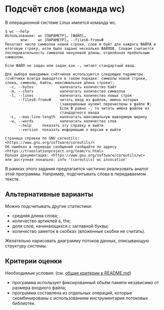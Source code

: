# Подсчёт слов (команда wc)

В операционной системе Linux имеется команда wc.

```
$ wc --help
Использование: wc [ПАРАМЕТР]… [ФАЙЛ]…
       или:    wc [ПАРАМЕТР]… --files0-from=Ф
Печатает число символов новой строки, слов и байт для каждого ФАЙЛА и
итоговую строку, если было задано несколько ФАЙЛОВ. Словом считается
последовательность символов ненулевой длины, отделённая пробельным символом.

Если ФАЙЛ не задан или задан как -, читает стандартный ввод.

Для выбора выводимых счётчиков используются следующие параметры
(счётчики всегда выводятся в таком порядке: символы новой строки,
слова, символы, байты, максимальная длина строки):
  -c, --bytes            напечатать количество байт
  -m, --chars            напечатать количество символов
  -l, --lines            напечатать количество новых строк
      --files0-from=Ф    читать ввод из файлов, имена которых
                         (завершённые нулем) перечислены в файле Ф;
                         Если Ф равно -, то читать имена файлов из
                         стандартного ввода
  -L, --max-line-length  напечатать максимальную выводимую ширину
  -w, --words            напечатать количество слов
      --help     показать эту справку и выйти
      --version  показать информацию о версии и выйти

Страница справки по GNU coreutils: <https://www.gnu.org/software/coreutils/>
Об ошибках в переводе сообщений сообщайте по адресу <https://translationproject.org/team/ru.html>
Полная документация: <https://www.gnu.org/software/coreutils/wc>
или доступная локально: info '(coreutils) wc invocation'
```

В рамках этого задания предлагается частично реализовать аналог этой программы. Например, подсчитывать слова в передаваемом тексте.

## Альтернативные варианты

Можно подсчитывать другие статистики:
- средняя длина слова;
- количество артиклей a, the;
- доля слов, начинающихся с заглавной буквы;
- количество заметок в скобках (вложенные скобки не считать).

Желательно нарисовать диаграмму потоков данных, описывающую структуру системы.

## Критерии оценки

Необходимые условия:
(см. [общие критерии в README.md](../README.md))
- программа использует фиксированный объём памяти независимо от размера входного файла;
- программа составлена из отдельных операций, которые скомбинированы с использованием инструментария потоковых библиотек.
